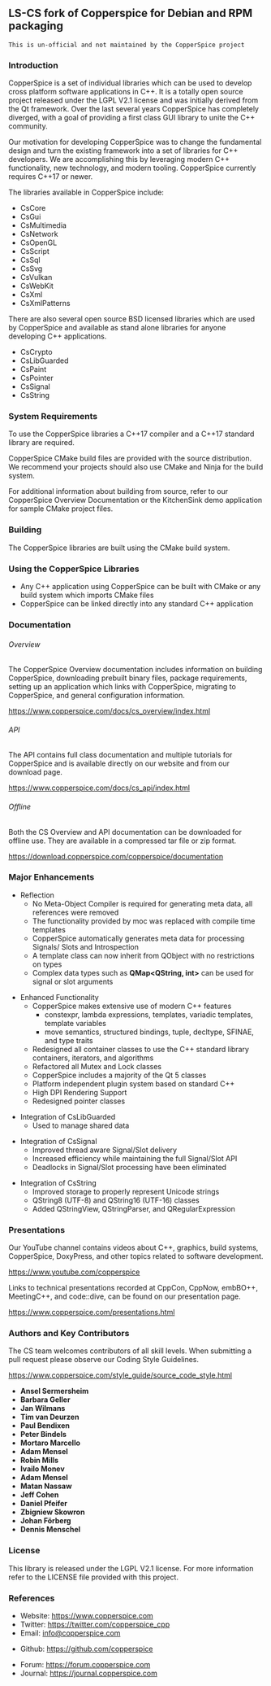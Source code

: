 ## LS-CS fork of Copperspice for Debian and RPM packaging

    This is un-official and not maintained by the CopperSpice project

### Introduction

CopperSpice is a set of individual libraries which can be used to develop cross platform software
applications in C++. It is a totally open source project released under the LGPL V2.1 license and was
initially derived from the Qt framework. Over the last several years CopperSpice has completely diverged,
with a goal of providing a first class GUI library to unite the C++ community.

Our motivation for developing CopperSpice was to change the fundamental design and turn the existing
framework into a set of libraries for C++ developers. We are accomplishing this by leveraging modern C++
functionality, new technology, and modern tooling. CopperSpice currently requires C++17 or newer.

The libraries available in CopperSpice include:

 * CsCore
 * CsGui
 * CsMultimedia
 * CsNetwork
 * CsOpenGL
 * CsScript
 * CsSql
 * CsSvg
 * CsVulkan
 * CsWebKit
 * CsXml
 * CsXmlPatterns

There are also several open source BSD licensed libraries which are used by CopperSpice and available as stand
alone libraries for anyone developing C++ applications.

 * CsCrypto
 * CsLibGuarded
 * CsPaint
 * CsPointer
 * CsSignal
 * CsString


### System Requirements

To use the CopperSpice libraries a C++17 compiler and a C++17 standard library are required.

CopperSpice CMake build files are provided with the source distribution. We recommend your projects should also use
CMake and Ninja for the build system.

For additional information about building from source, refer to our CopperSpice Overview Documentation or the
KitchenSink demo application for sample CMake project files.


### Building

The CopperSpice libraries are built using the CMake build system.


### Using the CopperSpice Libraries
 * Any C++ application using CopperSpice can be built with CMake or any build system which imports CMake files
 * CopperSpice can be linked directly into any standard C++ application


### Documentation

###### Overview

The CopperSpice Overview documentation includes information on building CopperSpice, downloading prebuilt binary
files, package requirements, setting up an application which links with CopperSpice, migrating to CopperSpice, and
general configuration information.

https://www.copperspice.com/docs/cs_overview/index.html


###### API

The API contains full class documentation and multiple tutorials for CopperSpice and is available directly on our
website and from our download page.

https://www.copperspice.com/docs/cs_api/index.html


###### Offline

Both the CS Overview and API documentation can be downloaded for offline use. They are available in a compressed tar file
or zip format.

https://download.copperspice.com/copperspice/documentation


### Major Enhancements

* Reflection
  * No Meta-Object Compiler is required for generating meta data, all references were removed
  * The functionality provided by moc was replaced with compile time templates
  * CopperSpice automatically generates meta data for processing Signals/ Slots and Introspection
  * A template class can now inherit from QObject with no restrictions on types
  * Complex data types such as **QMap&lt;QString, int&gt;** can be used for signal or slot arguments
<!-- -->
* Enhanced Functionality
  * CopperSpice makes extensive use of modern C++ features
    * constexpr, lambda expressions, templates, variadic templates, template variables
    * move semantics, structured bindings, tuple,  decltype, SFINAE, and type traits
  * Redesigned all container classes to use the C++ standard library containers, iterators, and algorithms
  * Refactored all Mutex and Lock classes
  * CopperSpice includes a majority of the Qt 5 classes
  * Platform independent plugin system based on standard C++
  * High DPI Rendering Support
  * Redesigned pointer classes
<!-- -->
* Integration of CsLibGuarded
  * Used to manage shared data
<!-- -->
* Integration of CsSignal
  * Improved thread aware Signal/Slot delivery
  * Increased efficiency while maintaining the full Signal/Slot API
  * Deadlocks in Signal/Slot processing have been eliminated
<!-- -->
* Integration of CsString
  * Improved storage to properly represent Unicode strings
  * QString8 (UTF-8) and QString16 (UTF-16) classes
  * Added QStringView, QStringParser, and QRegularExpression


### Presentations

Our YouTube channel contains videos about C++, graphics, build systems, CopperSpice, DoxyPress, and other
topics related to software development.

https://www.youtube.com/copperspice


Links to technical presentations recorded at CppCon, CppNow, embBO++, MeetingC++, and code::dive, can be
found on our presentation page.

https://www.copperspice.com/presentations.html


### Authors and Key Contributors

The CS team welcomes contributors of all skill levels. When submitting a pull request please observe our
Coding Style Guidelines.

https://www.copperspice.com/style_guide/source_code_style.html


* **Ansel Sermersheim**
* **Barbara Geller**
* **Jan Wilmans**
* **Tim van Deurzen**
* **Paul Bendixen**
* **Peter Bindels**
* **Mortaro Marcello**
* **Adam Mensel**
* **Robin Mills**
* **Ivailo Monev**
* **Adam Mensel**
* **Matan Nassaw**
* **Jeff Cohen**
* **Daniel Pfeifer**
* **Zbigniew Skowron**
* **Johan Förberg**
* **Dennis Menschel**


### License

This library is released under the LGPL V2.1 license. For more information refer to the LICENSE file provided with
this project.


### References

 * Website:  https://www.copperspice.com
 * Twitter:  https://twitter.com/copperspice_cpp
 * Email:    info@copperspice.com

<!-- -->
 * Github:   https://github.com/copperspice

<!-- -->
 * Forum:    https://forum.copperspice.com
 * Journal:  https://journal.copperspice.com
